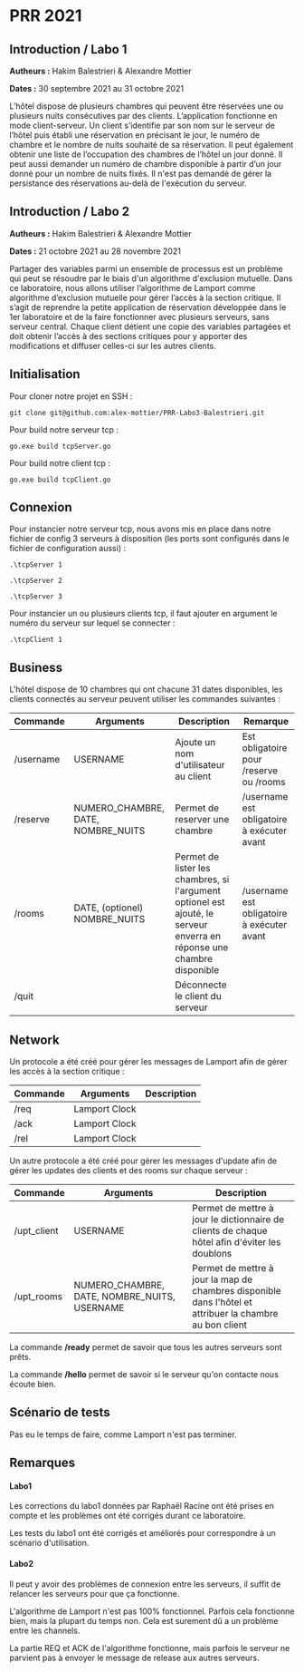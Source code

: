 # PRR 2021

## Introduction  / Labo 1

**Autheurs :** Hakim Balestrieri & Alexandre Mottier

**Dates :** 30 septembre 2021 au 31 octobre 2021

L’hôtel dispose de plusieurs chambres qui peuvent être réservées une ou plusieurs nuits consécutives par des clients. L’application fonctionne en mode client-serveur. Un client s’identifie par son nom sur le serveur de l’hôtel puis établi une réservation en précisant le jour, le numéro de chambre et le nombre de nuits souhaité de sa réservation. Il peut également obtenir une liste de l’occupation des chambres de l’hôtel un jour donné. Il peut aussi demander un numéro de chambre disponible à partir d’un jour donné pour un nombre de nuits fixés. Il n'est pas demandé de gérer la persistance des réservations au-delà de l'exécution du serveur. 



## Introduction  / Labo 2

**Autheurs :** Hakim Balestrieri & Alexandre Mottier

**Dates :** 21 octobre 2021 au 28 novembre 2021 

Partager  des  variables  parmi  un  ensemble  de  processus  est  un  problème  qui  peut  se  résoudre  par  le biais  d'un  algorithme  d'exclusion mutuelle.  Dans ce  laboratoire,  nous  allons  utiliser l’algorithme de Lamport comme algorithme d’exclusion mutuelle pour gérer l’accès à la section critique. Il  s’agit  de  reprendre  la  petite  application  de  réservation  développée  dans  le  1er  laboratoire  et  de  la faire  fonctionner  avec  plusieurs  serveurs,  sans  serveur  central.  Chaque  client  détient  une  copie  des variables partagées et doit obtenir l’accès à des sections critiques pour y apporter des modifications et diffuser celles-ci sur les autres clients. 



## Initialisation

Pour cloner notre projet en SSH : 

```
git clone git@github.com:alex-mottier/PRR-Labo3-Balestrieri.git
```

Pour build notre serveur tcp : 

```
go.exe build tcpServer.go
```

Pour build notre client tcp : 

```
go.exe build tcpClient.go
```



## Connexion

Pour instancier notre serveur tcp, nous avons mis en place dans notre fichier de config 3 serveurs à disposition (les ports sont configurés dans le fichier de configuration aussi) : 

```
.\tcpServer 1
```

```
.\tcpServer 2
```

```
.\tcpServer 3
```

Pour instancier un ou plusieurs clients tcp, il faut ajouter en argument le numéro du serveur sur lequel se connecter : 

```
.\tcpClient 1
```



## Business

L'hôtel dispose de 10 chambres qui ont chacune 31 dates disponibles, les clients connectés au serveur peuvent utiliser les commandes suivantes :

| Commande  | Arguments                          | Description                                                  | Remarque                                   |
| --------- | ---------------------------------- | ------------------------------------------------------------ | ------------------------------------------ |
| /username | USERNAME                           | Ajoute un nom d'utilisateur au client                        | Est obligatoire pour /reserve ou /rooms    |
| /reserve  | NUMERO_CHAMBRE, DATE, NOMBRE_NUITS | Permet de reserver une chambre                               | /username est obligatoire à exécuter avant |
| /rooms    | DATE, (optionel) NOMBRE_NUITS      | Permet de lister les chambres, si l'argument optionel est ajouté, le serveur enverra en réponse une chambre disponible | /username est obligatoire à exécuter avant |
| /quit     |                                    | Déconnecte le client du serveur                              |                                            |



## Network

Un protocole a été créé pour gérer les messages de Lamport afin de gérer les accès à la section critique : 

| Commande | Arguments     | Description |
| -------- | ------------- | ----------- |
| /req     | Lamport Clock |             |
| /ack     | Lamport Clock |             |
| /rel     | Lamport Clock |             |

Un autre protocole a été créé pour gérer les messages d'update afin de gérer les updates des clients et des rooms sur chaque serveur : 

| Commande    | Arguments                                    | Description                                                  |
| ----------- | -------------------------------------------- | ------------------------------------------------------------ |
| /upt_client | USERNAME                                     | Permet de mettre à jour le dictionnaire de clients de chaque hôtel afin d'éviter les doublons |
| /upt_rooms  | NUMERO_CHAMBRE, DATE, NOMBRE_NUITS, USERNAME | Permet de mettre à jour la map de chambres disponible dans l'hôtel et attribuer la chambre au bon client |

La commande **/ready** permet de savoir que tous les autres serveurs sont prêts.

La commande **/hello** permet de savoir si le serveur qu'on contacte nous écoute bien.

## Scénario de tests

Pas eu le temps de faire, comme Lamport n'est pas terminer.



## Remarques

#### Labo1

Les corrections du labo1 données par Raphaël Racine ont été prises en compte et les problèmes ont été corrigés durant ce laboratoire.

Les tests du labo1 ont été corrigés et améliorés pour correspondre à un scénario d'utilisation.

#### Labo2

Il peut y avoir des problèmes de connexion entre les serveurs, il suffit de relancer les serveurs pour que ça fonctionne. 

L'algorithme de Lamport n'est pas 100% fonctionnel. Parfois cela fonctionne bien, mais la plupart du temps non. Cela est surement dû a un problème entre les channels.

La partie REQ et ACK de l'algorithme fonctionne, mais parfois le serveur ne parvient pas à envoyer le message de release aux autres serveurs.

